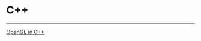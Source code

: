 # C++
---
[OpenGL in C++](http://www.opengl-tutorial.org/beginners-tutorials/tutorial-1-opening-a-window/)